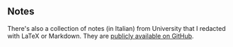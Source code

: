 ## Notes

There's also a collection of notes (in Italian) from University that I redacted with LaTeX or Markdown. They are [publicly available on GitHub](https://github.com/qub3x/appunti).
